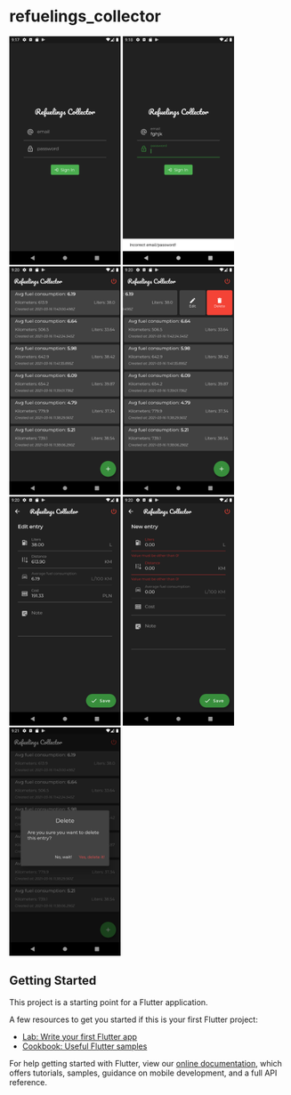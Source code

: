 # refuelings_collector

<img src='./demo_screens/login.png' alt='login screen' width='200'> <img src='./demo_screens/login_validation.png' alt='login screen validation' width='200'>
<img src='./demo_screens/home.png' alt='home screen' width='200'> <img src='./demo_screens/card_slide.png' alt='card options' width='200'>
<img src='./demo_screens/edit.png' alt='edit form' width='200'> <img src='./demo_screens/create_validation.png' alt='form validation' width='200'>
<img src='./demo_screens/delete_confirmation.png' alt='confirm dialog' width='200'>

## Getting Started

This project is a starting point for a Flutter application.

A few resources to get you started if this is your first Flutter project:

- [Lab: Write your first Flutter app](https://flutter.dev/docs/get-started/codelab)
- [Cookbook: Useful Flutter samples](https://flutter.dev/docs/cookbook)

For help getting started with Flutter, view our
[online documentation](https://flutter.dev/docs), which offers tutorials,
samples, guidance on mobile development, and a full API reference.
